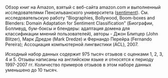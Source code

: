 ﻿Обзор книг на Amazon, взятый с веб-сайта amazon.com и выполненный исследователями Пенсильванского университета (<a href="http://www.cs.jhu.edu/~mdredze/datasets/sentiment/">sentiment</a>). См. исследовательскую работу "Biographies, Bollywood, Boom-boxes and Blenders: Domain Adaptation for Sentiment Classification" (Биографии, Болливуд, бум-боксы и блендеры: адаптация домена для классификации мнений пользователей), авторы - Джон Блитцер (John Blitzer), Марк Дредзе (Mark Dredze) и Фернандо Перейра (Fernando Pereira); Ассоциация компьютерной лингвистики (ACL), 2007.<p> </p>Исходный набор данных содержит 975 тысяч отзывов с оценками 1, 2, 3, 4 и 5. Отзывы написаны на английском языке и относятся к периоду 1997-2007 гг. Количество примеров отзывов в этом наборе данных уменьшено до 10 тысяч.
<!--HONumber=42-->
